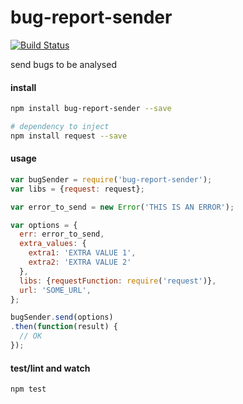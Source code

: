 # bug-report-sender

[![Build Status](https://travis-ci.org/azukiapp/bug-report-sender.svg)](https://travis-ci.org/azukiapp/bug-report-sender)

send bugs to be analysed

#### install

```sh
npm install bug-report-sender --save

# dependency to inject
npm install request --save
```

#### usage

```js
var bugSender = require('bug-report-sender');
var libs = {request: request};

var error_to_send = new Error('THIS IS AN ERROR');

var options = {
  err: error_to_send,
  extra_values: {
    extra1: 'EXTRA VALUE 1',
    extra2: 'EXTRA VALUE 2'
  },
  libs: {requestFunction: require('request')},
  url: 'SOME_URL',
};

bugSender.send(options)
.then(function(result) {
  // OK
});

```

#### test/lint and watch

```sh
npm test
```
